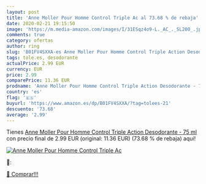 ```yaml
---
layout: post
title: 'Anne Moller Pour Homme Control Triple Ac al 73.68 % de rebaja'
date: 2020-02-21 19:15:50
image: 'https://m.media-amazon.com/images/I/31ESqz4o9-L._AC_._SL200_.jpg'
comments: true
category: ofertas
author: ring
slug: 'B01FV4SXXA-es Anne Moller Pour Homme Control Triple Action Desodorante -...'
tags: tole.es, desodorante
actualPrice: 2.99 EUR
currency: EUR
price: 2.99
comparePrice: 11.36 EUR
prodname: 'Anne Moller Pour Homme Control Triple Action Desodorante - 75 ml'
country: 'es'
flag: '🇪🇸'
buyurl: 'https://www.amazon.es/dp/B01FV4SXXA/?tag=tolees-21'
descuento: '73.68'
average: '2.99'
---
```


Tienes [Anne Moller Pour Homme Control Triple Action Desodorante - 75 ml](https://www.amazon.es/dp/B01FV4SXXA/?tag=tolees-21) con precio final de  2.99 EUR (original: 11.36 EUR) (73.68 %  de rebaja) aqui!

[![Anne Moller Pour Homme Control Triple Ac](https://m.media-amazon.com/images/I/31ESqz4o9-L._AC_._SL200_.jpg)](https://www.amazon.es/dp/B01FV4SXXA/?tag=tolees-21)

🔎:


[🛒 Comprar!!!](https://www.amazon.es/dp/B01FV4SXXA/?tag=tolees-21)
